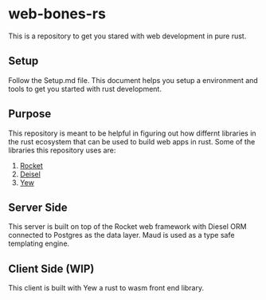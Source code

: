 # web-bones-rs
This is a repository to get you stared with web development in pure rust.

## Setup
Follow the Setup.md file. This document helps you setup a environment and tools to get you started with rust development.

## Purpose
This repository is meant to be helpful in figuring out how differnt libraries in the rust ecosystem that can be used to build web apps in rust.
Some of the libraries this repository uses are:

1. [Rocket](https://rocket.rs/)
2. [Deisel](diesel.rs)
3. [Yew](https://github.com/DenisKolodin/yew)

## Server Side
This server is built on top of the Rocket web framework with Diesel ORM connected to Postgres as the data layer. Maud is used as a type safe templating engine.

## Client Side (WIP)
This client is built with Yew a rust to wasm front end library.
